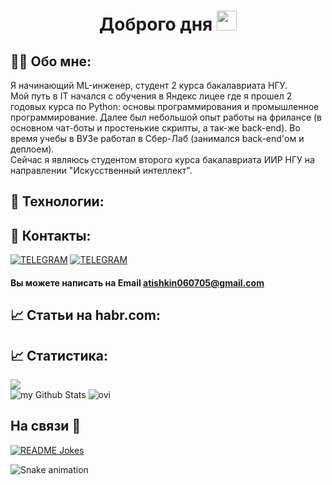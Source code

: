 <h1 align="center">Доброго дня
<img src="https://github.com/blackcater/blackcater/raw/main/images/Hi.gif" height="32"/></h1>


## 👨‍💻 Обо мне:
Я начинающий ML-инженер, студент 2 курса бакалавриата НГУ.<br>
Мой путь в IT начался с обучения в Яндекс лицее где я прошел 2 годовых курса по Python: основы программирования и промышленное программирование.
Далее был небольшой опыт работы на фрилансе (в основном чат-боты и простенькие скрипты, а так-же back-end).
Во время учебы в ВУЗе работал в Сбер-Лаб (занимался back-end'ом и деплоем).<br>
Сейчас я являюсь студентом второго курса бакалавриата ИИР НГУ на направлении "Искусственный интеллект".

## 📡 Технологии:

## 📡 Контакты:
<!--
Social networks buttons with links
-->
<a href="https://t.me/Lizarcon" target="_blank"><img src="https://img.shields.io/badge/Telegram-2CA5E0?style=for-the-badge&logo=telegram&logoColor=white" alt="TELEGRAM"></a>
<a href="https://vk.com/walker15363" target="_blank"><img src="https://img.shields.io/badge/-Vkontakte-003f5c?style=for-the-badge&logo=Vk" alt="TELEGRAM"></a>
#### Вы можете написать на Email <atishkin060705@gmail.com>

## 📈 Статьи на habr.com: 
<!-- BLOG-POST-LIST:START -->
<!-- BLOG-POST-LIST:END -->

## 📈 Статистика: 
<!--
Stats
-->
<div align="">
<img align="center" src="https://github-profile-summary-cards.vercel.app/api/cards/profile-details?username=andrei1112111">
<div align="">
<img align="" src="https://github-readme-stats.vercel.app/api?username=andrei1112111&include_all_commits=true&count_private=true&show_icons=true&line_height=20&title_color=5c6d74&icon_color=5c6d74&text_color=5c6d74" alt="my Github Stats"/>
<img align="" src="https://github-readme-stats.vercel.app/api/top-langs?username=andrei1112111&show_icons=true&locale=en&layout=compact&title_color=5c6d74&icon_color=5c6d74&text_color=5c6d74" alt="ovi" />
</div>
</div>
<!--START_SECTION:waka-->
<!--END_SECTION:waka-->

## На связи 🤝
<!--
Rundome joke :)
-->
<a href="https://readme-jokes.vercel.app"><img align="center" src="https://readme-jokes.vercel.app/api" alt="README Jokes"></a>

![Snake animation](https://raw.githubusercontent.com/sammorozov/sammorozov/93295f8b496a5f6c442757108ce760cd75ad5f9f/assets/github-snake.svg)

